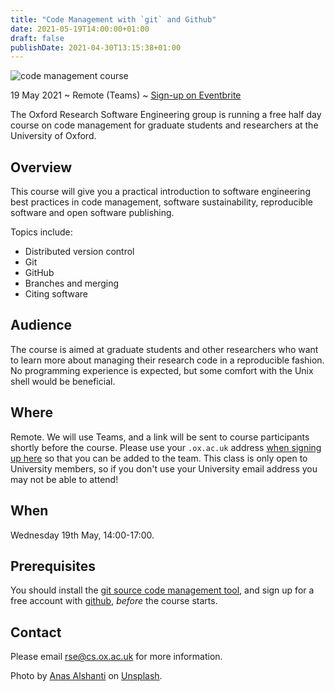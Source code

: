 ```yaml
---
title: "Code Management with `git` and Github"
date: 2021-05-19T14:00:00+01:00
draft: false
publishDate: 2021-04-30T13:15:38+01:00
---
```


![code management course](/images/events/git_github_course_1080.jpg "code management course")

19 May 2021 ~ Remote (Teams) ~ [Sign-up on Eventbrite](https://www.eventbrite.co.uk/e/code-management-with-git-and-github-tickets-154797981931)


The Oxford Research Software Engineering group is running a free half day course on code management for graduate students and researchers at the University of Oxford.


## Overview

This course will give you a practical introduction to software engineering best practices in code management, software sustainability, reproducible software and open software publishing.

Topics include:

 - Distributed version control
 - Git
 - GitHub
 - Branches and merging
 - Citing software

## Audience

The course is aimed at graduate students and other researchers who want to learn more about managing their research code in a reproducible fashion. No programming experience is expected, but some comfort with the Unix shell would be beneficial.


## Where

Remote. We will use Teams, and a link will be sent to course participants shortly before the course. Please use your `.ox.ac.uk` address [when signing up here](https://www.eventbrite.co.uk/e/code-management-with-git-and-github-tickets-154797981931) so that you can be added to the team. This class is only open to University members, so if you don't use your University email address you may not be able to attend!


## When

Wednesday 19th May, 14:00-17:00.

## Prerequisites

You should install the [git source code management tool](https://git-scm.com/downloads), and sign up for a free account with [github](https://github.com), _before_ the course starts.


## Contact

Please email rse@cs.ox.ac.uk for more information.

Photo by [Anas Alshanti](https://unsplash.com/@otenteko) on [Unsplash](https://unsplash.com/).
